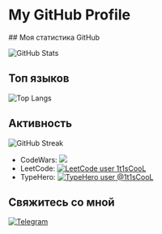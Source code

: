 <html lang="en">
<head>
    <meta charset="UTF-8">
    <meta name="viewport" content="width=device-width, initial-scale=1.0">
<!--     <title>1t1sCooL</title> -->
    <link rel="stylesheet" href="styles.css">
</head>
<body>

<div class="header">
    <h1>My GitHub Profile</h1>
## Моя статистика GitHub

![GitHub Stats](https://github-readme-stats.vercel.app/api?username=1t1sCooL&show_icons=true&theme=dark)

## Топ языков

![Top Langs](https://github-readme-stats.vercel.app/api/top-langs/?username=1t1sCooL&layout=compact&theme=dark)



## Активность

![GitHub Streak](https://github-readme-streak-stats.herokuapp.com/?user=1t1sCooL&theme=dark)
- CodeWars: [![](https://www.codewars.com/users/1t1sCooL/badges/micro)](https://www.codewars.com/users/1t1sCooL/)
- LeetCode: [![LeetCode user 1t1sCooL](https://img.shields.io/badge/dynamic/json?style=flat-square&labelColor=black&color=%23ffa116&label=Solved&query=solvedOverTotal&url=https%3A%2F%2Fleetcode-badge.vercel.app%2Fapi%2Fusers%2F1t1sCooL%2F&logo=leetcode&logoColor=yellow)](https://leetcode.com/1t1sCooL/)
- TypeHero: [![TypeHero user @1t1sCooL](https://img.shields.io/endpoint?url=https%3A%2F%2Ftypehero-badge.vercel.app%2Fapi%2Fusers%2F%401t1sCooL%3Ftype%3DsolvedOverTotal&labelColor=%23555555&color=%2397CA00&style=flat-square&label=Solved)](https://typehero.dev/@1t1sCooL/)

## Свяжитесь со мной

[![Telegram](https://img.shields.io/badge/-Telegram-26A5E4?logo=telegram&logoColor=white)](https://t.me/ItIsCooL)

</div>

</body>
</html>
